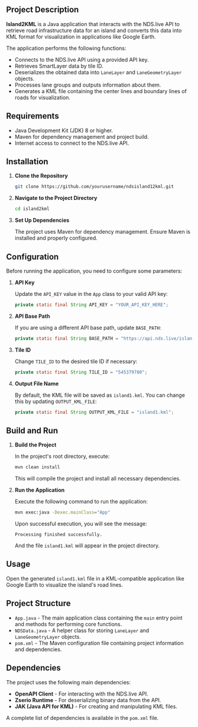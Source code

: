 ## Project Description

**Island2KML** is a Java application that interacts with the NDS.live API to retrieve road infrastructure data for an island and converts this data into KML format for visualization in applications like Google Earth.

The application performs the following functions:

- Connects to the NDS.live API using a provided API key.
- Retrieves SmartLayer data by tile ID.
- Deserializes the obtained data into `LaneLayer` and `LaneGeometryLayer` objects.
- Processes lane groups and outputs information about them.
- Generates a KML file containing the center lines and boundary lines of roads for visualization.

## Requirements

- Java Development Kit (JDK) 8 or higher.
- Maven for dependency management and project build.
- Internet access to connect to the NDS.live API.

## Installation

1. **Clone the Repository**

   ```bash
   git clone https://github.com/yourusername/ndsisland12kml.git
   ```

2. **Navigate to the Project Directory**

   ```bash
   cd island2kml
   ```

3. **Set Up Dependencies**

   The project uses Maven for dependency management. Ensure Maven is installed and properly configured.

## Configuration

Before running the application, you need to configure some parameters:

1. **API Key**

   Update the `API_KEY` value in the `App` class to your valid API key:

   ```java
   private static final String API_KEY = "YOUR_API_KEY_HERE";
   ```

2. **API Base Path**

   If you are using a different API base path, update `BASE_PATH`:

   ```java
   private static final String BASE_PATH = "https://api.nds.live/island1";
   ```

3. **Tile ID**

   Change `TILE_ID` to the desired tile ID if necessary:

   ```java
   private static final String TILE_ID = "545379780";
   ```

4. **Output File Name**

   By default, the KML file will be saved as `island1.kml`. You can change this by updating `OUTPUT_KML_FILE`:

   ```java
   private static final String OUTPUT_KML_FILE = "island1.kml";
   ```

## Build and Run

1. **Build the Project**

   In the project's root directory, execute:

   ```bash
   mvn clean install
   ```

   This will compile the project and install all necessary dependencies.

2. **Run the Application**

   Execute the following command to run the application:

   ```bash
   mvn exec:java -Dexec.mainClass="App"
   ```

   Upon successful execution, you will see the message:

   ```
   Processing finished successfully.
   ```

   And the file `island1.kml` will appear in the project directory.

## Usage

Open the generated `island1.kml` file in a KML-compatible application like Google Earth to visualize the island's road lines.

## Project Structure

- `App.java` - The main application class containing the `main` entry point and methods for performing core functions.
- `NDSData.java` - A helper class for storing `LaneLayer` and `LaneGeometryLayer` objects.
- `pom.xml` - The Maven configuration file containing project information and dependencies.

## Dependencies

The project uses the following main dependencies:

- **OpenAPI Client** - For interacting with the NDS.live API.
- **Zserio Runtime** - For deserializing binary data from the API.
- **JAK (Java API for KML)** - For creating and manipulating KML files.

A complete list of dependencies is available in the `pom.xml` file.
